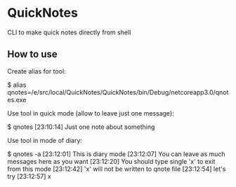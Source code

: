 # QuickNotes
CLI to make quick notes directly from shell

## How to use

Create alias for tool:

$ alias qnotes=/e/src/local/QuickNotes/QuickNotes/bin/Debug/netcoreapp3.0/qnotes.exe

Use tool in quick mode (allow to leave just one message):

$ qnotes
[23:10:14] Just one note about something

Use tool in mode of diary:

$ qnotes -a
[23:12:01] This is diary mode
[23:12:07] You can leave as much messages here as you want
[23:12:20] You should type single 'x' to exit from this mode
[23:12:42] 'x' will not be written to qnote file
[23:12:54] let's try
[23:12:57] x
